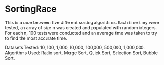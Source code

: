# SortingRace

This is a race between five different sorting algorithms. 
Each time they were tested, an array of size n was created and populated with random integers. 
For each n, 100 tests were conducted and an average time was taken to try to find the most accurate time. 

Datasets Tested: 10, 100, 1,000, 10,000, 100,000, 500,000, 1,000,000.
Algorithms Used: Radix sort, Merge Sort, Quick Sort, Selection Sort, Bubble Sort.
